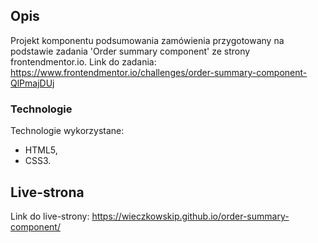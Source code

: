 ## Opis ##
Projekt komponentu podsumowania zamówienia przygotowany na podstawie zadania 'Order summary component' ze strony frontendmentor.io.
Link do zadania: https://www.frontendmentor.io/challenges/order-summary-component-QlPmajDUj

### Technologie ###
Technologie wykorzystane:
- HTML5,
- CSS3.

## Live-strona ##
Link do live-strony: https://wieczkowskip.github.io/order-summary-component/